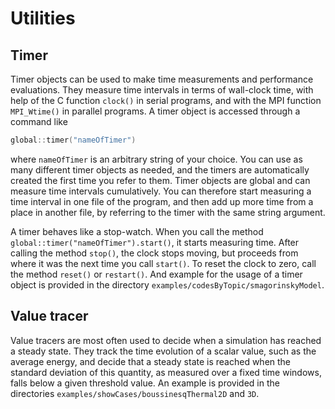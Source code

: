 # Utilities<div id="Utilities"></div>
## Timer
Timer objects can be used to make time measurements and performance evaluations. They measure time intervals in terms of wall-clock time, with help of the C function `clock()` in serial programs, and with the MPI function `MPI_Wtime()` in parallel programs. A timer object is accessed through a command like

```C++
global::timer("nameOfTimer")
```

where `nameOfTimer` is an arbitrary string of your choice. You can use as many different timer objects as needed, and the timers are automatically created the first time you refer to them. Timer objects are global and can measure time intervals cumulatively. You can therefore start measuring a time interval in one file of the program, and then add up more time from a place in another file, by referring to the timer with the same string argument.

A timer behaves like a stop-watch. When you call the method `global::timer("nameOfTimer").start()`, it starts measuring time. After calling the method `stop()`, the clock stops moving, but proceeds from where it was the next time you call `start()`. To reset the clock to zero, call the method `reset()` or `restart()`. And example for the usage of a timer object is provided in the directory `examples/codesByTopic/smagorinskyModel`.

## Value tracer
Value tracers are most often used to decide when a simulation has reached a steady state. They track the time evolution of a scalar value, such as the average energy, and decide that a steady state is reached when the standard deviation of this quantity, as measured over a fixed time windows, falls below a given threshold value. An example is provided in the directories `examples/showCases/boussinesqThermal2D` and `3D`.
